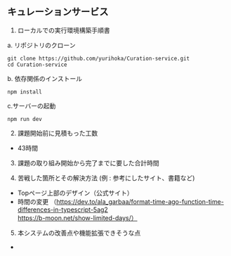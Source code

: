 ## キュレーションサービス

1. ローカルでの実行環境構築手順書

a. リポジトリのクローン
```
git clone https://github.com/yurihoka/Curation-service.git
cd Curation-service
```
b. 依存関係のインストール
```
npm install
```
c.サーバーの起動
```
npm run dev
```
2. 課題開始前に見積もった工数
- 43時間

3. 課題の取り組み開始から完了までに要した合計時間

4. 苦戦した箇所とその解決方法 (例 : 参考にしたサイト、書籍など)
- Topページ上部のデザイン（公式サイト）
- 時間の変更
（https://dev.to/ala_garbaa/format-time-ago-function-time-differences-in-typescript-5ag2
https://b-moon.net/show-limited-days/）

5. 本システムの改善点や機能拡張できそうな点
- 